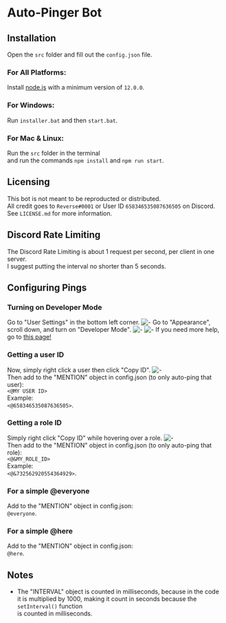 # Auto-Pinger Bot
## Installation
Open the `src` folder and fill out the `config.json` file.
### For All Platforms:
Install [node.js](https://nodejs.org/en/download/) with a minimum version of `12.0.0`.
### For Windows:
Run `installer.bat` and then `start.bat`.
### For Mac & Linux:
Run the `src` folder in the terminal\
and run the commands `npm install` and `npm run start`.
## Licensing
This bot is not meant to be reproducted or distributed.\
All credit goes to `Reverse#0001` or User ID `658346535087636505` on Discord.\
See `LICENSE.md` for more information.
## Discord Rate Limiting
The Discord Rate Limiting is about 1 request per second, per client in one server.\
I suggest putting the interval no shorter than 5 seconds.
## Configuring Pings
### Turning on Developer Mode
Go to "User Settings" in the bottom left corner.
![-](https://cdn.discordapp.com/attachments/721749508077125684/734729827533324328/unknown.png)
Go to "Appearance", scroll down, and turn on "Developer Mode".
![-](https://cdn.discordapp.com/attachments/721749508077125684/734730483602292816/unknown.png)
![-](https://cdn.discordapp.com/attachments/721749508077125684/734731518479695896/unknown.png)
If you need more help, go to [this page!](https://support.discord.com/hc/en-us/articles/206346498-Where-can-I-find-my-User-Server-Message-ID-)
### Getting a user ID
Now, simply right click a user then click "Copy ID".
![-](https://cdn.discordapp.com/attachments/721749508077125684/734732659363676270/unknown.png)\
Then add to the "MENTION" object in config.json (to only auto-ping that user):\
`<@MY USER ID>`\
Example:\
`<@658346535087636505>`.
### Getting a role ID
Simply right click "Copy ID" while hovering over a role.
![-](https://cdn.discordapp.com/attachments/721749508077125684/734734866603573248/unknown.png)\
Then add to the "MENTION" object in config.json (to only auto-ping that role):\
`<@&MY_ROLE_ID>`\
Example:\
`<@&732562920554364929>`.
### For a simple @everyone
Add to the "MENTION" object in config.json:\
`@everyone`.
### For a simple @here
Add to the "MENTION" object in config.json:\
`@here`.
## Notes
- The "INTERVAL" object is counted in milliseconds, because in the code\
it is multiplied by 1000, making it count in seconds because the `setInterval()` function\
is counted in milliseconds.
